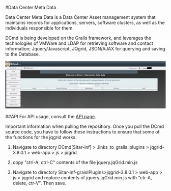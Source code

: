 #Data Center Meta Data

Data Center Meta Data is a Data Center Asset management system that maintains records for applications, servers, software clusters, as well as the individuals responsible for them.

DCmd is being developed on the Grails framework, and leverages the technologies of VMWare and LDAP for retrieving software and contact information; Jquery/Javascript, JQgrid, JSON/AJAX for querying and saving to the Database.

![Image of Home Page](/media/images/DCmdGUIScreenShot.PNG)

##API
For API usage, consult the [API page](https://github.com/UHMDCmd/DCmd/tree/master/api).

Important information when pulling the repositiory.
Once you pull the DCmd source code, you have to follow these instructions to ensure that some of the functions for the jqgrid works.
  1. Navigate to directory DCmd[Sitar-inf] > .links_to_grails_plugins > jqgrid-3.8.0.1 > web-app > js > jqgrid 

  2. copy "ctrl-A, ctrl-C" contents of the file jquery.jqGrid.min.js 
  
  3. Navigate to directory Sitar-inf-graislPlugins>jqgrid-3.8.0.1 > web-app > js > jqgrid and replace contents of jquery.jqGrid.min.js with "ctr-A, delete, ctr-V". Then save.



